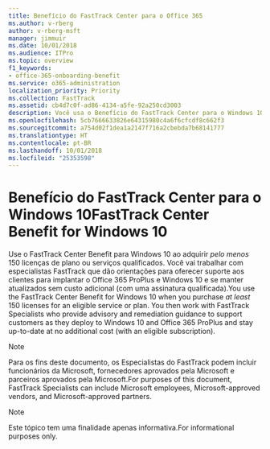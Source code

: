 ```yaml
---
title: Benefício do FastTrack Center para o Office 365
ms.author: v-rberg
author: v-rberg-msft
manager: jimmuir
ms.date: 10/01/2018
ms.audience: ITPro
ms.topic: overview
f1_keywords:
- office-365-onboarding-benefit
ms.service: o365-administration
localization_priority: Priority
ms.collection: FastTrack
ms.assetid: cb4d7c0f-ad86-4134-a5fe-92a250cd3003
description: Você usa o Benefício do FastTrack Center para o Windows 10 quando adquire *pelo menos* 150 licenças para um serviço ou plano.
ms.openlocfilehash: 5cb7666633826e64315980c4a6f6cfcdf8c662f3
ms.sourcegitcommit: a754d02f1dea1a2147f716a2cbebda7b68141777
ms.translationtype: HT
ms.contentlocale: pt-BR
ms.lasthandoff: 10/01/2018
ms.locfileid: "25353598"
---
```

# <a name="fasttrack-center-benefit-for-windows-10"></a><span data-ttu-id="a7f52-103">Benefício do FastTrack Center para o Windows 10</span><span class="sxs-lookup"><span data-stu-id="a7f52-103">FastTrack Center Benefit for Windows 10</span></span>

<span data-ttu-id="a7f52-p101">Use o FastTrack Center Benefit para Windows 10 ao adquirir *pelo menos* 150 licenças de plano ou serviços qualificados.  Você vai trabalhar com especialistas FastTrack que dão orientações para oferecer suporte aos clientes para implantar o Office 365 ProPlus e Windows 10 e se manter atualizados sem custo adicional (com uma assinatura qualificada).</span><span class="sxs-lookup"><span data-stu-id="a7f52-p101">You use the FastTrack Center Benefit for Windows 10 when you purchase  *at least*  150 licenses for an eligible service or plan.  You then work with FastTrack Specialists who provide advisory and remediation guidance to support customers as they deploy to Windows 10 and Office 365 ProPlus and stay up-to-date at no additional cost (with an eligible subscription).</span></span> 
  
> [!NOTE]
> <span data-ttu-id="a7f52-106">Para os fins deste documento, os Especialistas do FastTrack podem incluir funcionários da Microsoft, fornecedores aprovados pela Microsoft e parceiros aprovados pela Microsoft.</span><span class="sxs-lookup"><span data-stu-id="a7f52-106">For purposes of this document, FastTrack Specialists can include Microsoft employees, Microsoft-approved vendors, and Microsoft-approved partners.</span></span> 
    
> [!NOTE]
> <span data-ttu-id="a7f52-107">Este tópico tem uma finalidade apenas informativa.</span><span class="sxs-lookup"><span data-stu-id="a7f52-107">For informational purposes only.</span></span> 
  

  

 